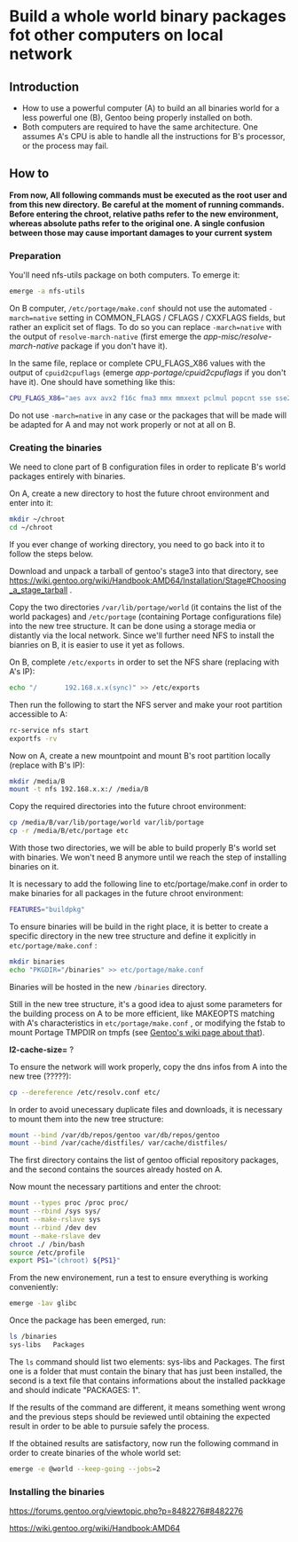 # Build a whole world binary packages fot other computers on local network

## Introduction
* How to use a powerful computer (A) to build an all binaries world for a less powerful one (B), Gentoo being properly installed on both.
* Both computers are required to have the same architecture. One assumes A's CPU is able to handle all the instructions for B's processor, or the process may fail.

## How to

**From now, All following commands must be executed as the root user and from this new directory.**
**Be careful at the moment of running commands. Before entering the chroot, relative paths refer to the new environment, whereas absolute paths refer to the original one. A single confusion between those may cause important damages to your current system**

### Preparation

You'll need nfs-utils package on both computers. To emerge it:

```sh
emerge -a nfs-utils
```

On B computer, ```/etc/portage/make.conf``` should not use the automated ```-march=native``` setting in COMMON_FLAGS / CFLAGS / CXXFLAGS fields, but rather an explicit set of flags. To do so you can replace ```-march=native``` with the output of ```resolve-march-native``` (first emerge the *app-misc/resolve-march-native* package if you don't have it).

In the same file, replace or complete CPU_FLAGS_X86 values with the output of ```cpuid2cpuflags``` (emerge *app-portage/cpuid2cpuflags* if you don't have it). One should have something like this:

```bash
CPU_FLAGS_X86="aes avx avx2 f16c fma3 mmx mmxext pclmul popcnt sse sse2 sse3 sse4_1 sse4_2 ssse3"
```
Do not use ```-march=native``` in any case or the packages that will be made will be adapted for A and may not work properly or not at all on B.

### Creating the binaries

We need to clone part of B configuration files in order to replicate B's world packages entirely with binaries.

On A, create a new directory to host the future chroot environment and enter into it:

```bash
mkdir ~/chroot
cd ~/chroot
```
If you ever change of working directory, you need to go back into it to follow the steps below.

Download and unpack a tarball of gentoo's stage3 into that directory, see https://wiki.gentoo.org/wiki/Handbook:AMD64/Installation/Stage#Choosing_a_stage_tarball .

Copy the two directories ```/var/lib/portage/world``` (it contains the list of the world packages) and ```/etc/portage``` (containing Portage configurations file) into the new tree structure.
It can be done using a storage media or distantly via the local network. Since we'll further need NFS to install the bianries on B, it is easier to use it yet as follows.

On B, complete ```/etc/exports``` in order to set the NFS share (replacing with A's IP):

```bash
echo "/       192.168.x.x(sync)" >> /etc/exports
```

Then run the following to start the NFS server and make your root partition accessible to A:

```sh
rc-service nfs start
exportfs -rv
```

Now on A, create a new mountpoint and mount B's root partition locally (replace with B's IP):

```bash
mkdir /media/B
mount -t nfs 192.168.x.x:/ /media/B
```

Copy the required directories into the future chroot environment:

```bash
cp /media/B/var/lib/portage/world var/lib/portage
cp -r /media/B/etc/portage etc
```

With those two directories, we will be able to build properly B's world set with binaries. We won't need B anymore until we reach the step of installing binaries on it.

It is necessary to add the following line to etc/portage/make.conf in order to make binaries for all packages in the future chroot environment:

```bash
FEATURES="buildpkg"
```

To ensure binaries will be build in the right place, it is better to create a specific directory in the new tree structure and define it explicitly in ```etc/portage/make.conf``` :
```bash
mkdir binaries
echo "PKGDIR="/binaries" >> etc/portage/make.conf
```

Binaries will be hosted in the new ```/binaries``` directory.

Still in the new tree structure, it's a good idea to ajust some parameters for the building process on A to be more efficient, like MAKEOPTS matching with A's characteristics in ```etc/portage/make.conf``` , or modifying the fstab to mount Portage TMPDIR on tmpfs  (see [Gentoo's wiki page about that](https://wiki.gentoo.org/wiki/Portage_TMPDIR_on_tmpfs)).

**l2-cache-size=** ?

To ensure the network will work properly, copy the dns infos from A into the new tree (?????):

```bash
cp --dereference /etc/resolv.conf etc/
```

In order to avoid unecessary duplicate files and downloads, it is necessary to mount them into the new tree structure:

```bash
mount --bind /var/db/repos/gentoo var/db/repos/gentoo
mount --bind /var/cache/distfiles/ var/cache/distfiles/
```

The first directory contains the list of gentoo official repository packages, and the second contains the sources already hosted on A.

Now mount the necessary partitions and enter the chroot:

```bash
mount --types proc /proc proc/
mount --rbind /sys sys/
mount --make-rslave sys
mount --rbind /dev dev
mount --make-rslave dev
chroot ./ /bin/bash
source /etc/profile
export PS1="(chroot) ${PS1}"
```

From the new environement, run a test to ensure everything is working conveniently:

```bash
emerge -1av glibc
```

Once the package has been emerged, run:

```bash
ls /binaries
sys-libs   Packages
````

The ```ls``` command should list two elements: sys-libs and Packages. The first one is a folder that must contain the binary that has just been installed, the second is a text file that contains informations about the installed packkage and should indicate "PACKAGES: 1".

If the results of the command are different, it means something went wrong and the previous steps should be reviewed until obtaining the expected result in order to be able to pursuie safely the process.

If the obtained results are satisfactory, now run  the following command in order to create binaries of the whole world set:

```bash
emerge -e @world --keep-going --jobs=2
```



### Installing the binaries




https://forums.gentoo.org/viewtopic.php?p=8482276#8482276

https://wiki.gentoo.org/wiki/Handbook:AMD64
